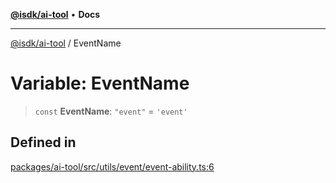 [**@isdk/ai-tool**](../README.md) • **Docs**

***

[@isdk/ai-tool](../globals.md) / EventName

# Variable: EventName

> `const` **EventName**: `"event"` = `'event'`

## Defined in

[packages/ai-tool/src/utils/event/event-ability.ts:6](https://github.com/isdk/ai-tool.js/blob/5f9f0083c734722103ff5468e424b48c212a55f0/src/utils/event/event-ability.ts#L6)
